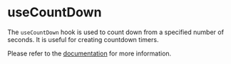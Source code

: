 # useCountDown

The `useCountDown` hook is used to count down from a specified number of seconds. It is useful for creating countdown timers.

Please refer to the [documentation](https://raddix.dev/hooks/use-count-down) for more information.
